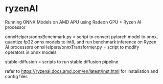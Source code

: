 # ryzenAI
Running ONNX Models on AMD APU using Radeon GPU + Ryzen AI processor

onnxHelpers/onnxBenchmark.py = script to convert pytorch model to onnx, quantize fp32 onnx models to int8, and run benchmark inference on Ryzen AI processors
onnxHelpers/onnxTransformer.py = script to modify operators in onnx models

stable-diffusion = scripts to run stable diffusion pipeline

refer to https://ryzenai.docs.amd.com/en/latest/inst.html for installation and config files
